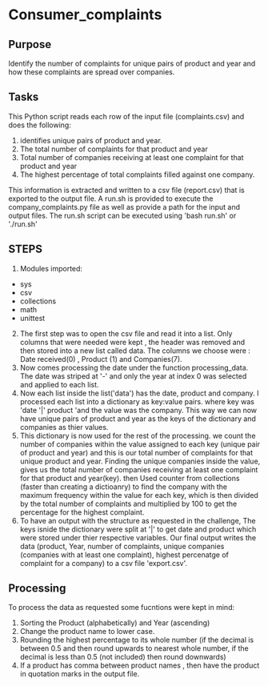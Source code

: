 # Consumer_complaints

## Purpose
Identify the number of complaints for unique pairs of product and year and how these complaints are spread over companies. 

## Tasks
This Python script reads each row of the input file (complaints.csv) and does the following:
1. identifies unique pairs of product and year.
2. The total number of complaints for that product and year
3. Total number of companies receiving at least one complaint for that product and year
4. The highest percentage of total complaints filled against one company.

This information is extracted and written to a csv file (report.csv) that is exported to the output file. A run.sh is provided to execute the company_complaints.py file as well as provide a path for the input and output files. The run.sh script can be executed using 'bash run.sh' or './run.sh'

## STEPS

1. Modules imported:
*  sys
*  csv
*  collections
*  math
*  unittest

2. The first step was to open the csv file and read it into a list. Only columns that were needed were kept , the header was removed and then stored into a new list called data. The columns we choose were : Date received(0) , Product (1) and Companies(7). 
3. Now comes processing the date under the function processing_data. The date was striped at '-' and only the year at index 0 was selected and applied to each list.
4. Now each list inside the list('data') has the date, product and company. I processed each list into a dictionary as key:value pairs. where key was 'date '|' product 'and the value was the company. This way we can now have unique pairs of product and year as the keys of the dictionary and companies as thier values. 
5. This dictionary is now used for the rest of the processing. we count the number of companies within the value assigned to each key (unique pair of product and year) and this is our total number of complaints for that unique product and year. Finding the unique companies inside the value, gives us the total number of companies receiving at least one complaint for that product and year(key). then Used counter from collections (faster than creating a dictioanry) to find the company with the maximum frequency within the value for each key, which is then divided by the total number of complaints and multiplied by 100 to get the percentage for the highest complaint. 
6. To have an output with the structure as requested in the challenge, The keys isnide the dictionary were split at '|' to get date and product which were stored under thier respective variables. Our final output writes the data (product, Year, number of complaints, unique companies (companies with at least one complaint), highest percenatge of complaint for a company) to a csv file 'export.csv'.

## Processing

To process the data as requested some fucntions were kept in mind:
1. Sorting the Product (alphabetically) and Year (ascending)
2. Change the product name to lower case.
3. Rounding the highest percentage to its whole number (if the decimal is between 0.5 and then round upwards to nearest whole number, if the decimal is less than 0.5 (not included) then round downwards)
4. If a product has comma between product names , then have the product in quotation marks in the output file.





